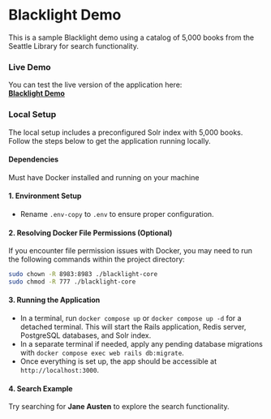 
# Blacklight Demo

This is a sample Blacklight demo using a catalog of 5,000 books from the Seattle Library for search functionality.

### Live Demo

You can test the live version of the application here:  
**[Blacklight Demo](https://eltaess-arastu-f9a999eb5bf7.herokuapp.com/)**



### Local Setup

The local setup includes a preconfigured Solr index with 5,000 books. Follow the steps below to get the application running locally.

#### Dependencies 

Must have Docker installed and running on your machine

#### 1. Environment Setup
- Rename `.env-copy` to `.env` to ensure proper configuration.

#### 2. Resolving Docker File Permissions (Optional)
If you encounter file permission issues with Docker, you may need to run the following commands within the project directory:

```bash
sudo chown -R 8983:8983 ./blacklight-core
sudo chmod -R 777 ./blacklight-core
```

#### 3. Running the Application
- In a terminal, run `docker compose up` or `docker compose up -d` for a detached terminal. This will start the Rails application, Redis server, PostgreSQL databases, and Solr index.
- In a separate terminal if needed, apply any pending database migrations with `docker compose exec web rails db:migrate`.
- Once everything is set up, the app should be accessible at `http://localhost:3000`.

#### 4. Search Example
Try searching for **Jane Austen** to explore the search functionality.
